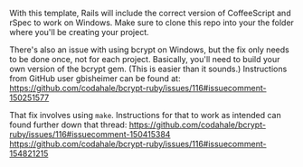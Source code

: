 With this template, Rails will include the correct version of CoffeeScript and rSpec to work on Windows.  Make sure to clone this repo into your the folder where you'll be creating your project.

There's also an issue with using bcrypt on Windows, but the fix only needs to be done once, not for each project.  Basically, you'll need to build your own version of the bcrypt gem.  (This is easier than it sounds.)  Instructions from GitHub user gbisheimer can be found at:
<https://github.com/codahale/bcrypt-ruby/issues/116#issuecomment-150251577>

That fix involves using `make`.  Instructions for that to work as intended can found further down that thread:
<https://github.com/codahale/bcrypt-ruby/issues/116#issuecomment-150415384>
<https://github.com/codahale/bcrypt-ruby/issues/116#issuecomment-154821215>
